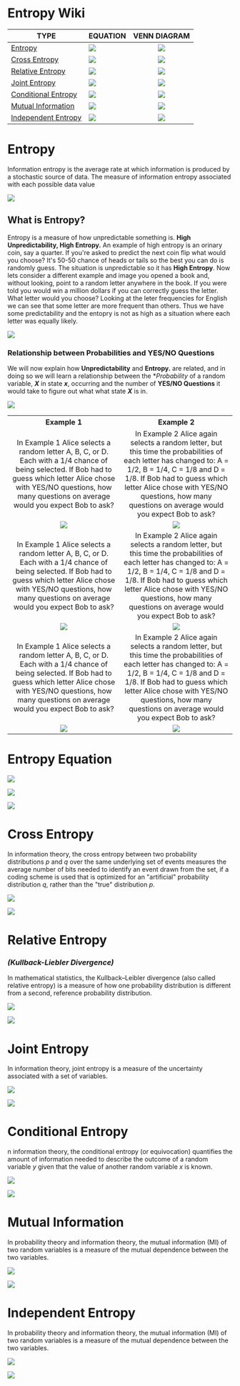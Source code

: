 # Entropy Wiki

| **TYPE**            | **EQUATION**                                                                                     | **VENN DIAGRAM**                                                                                  |
|---------------------|--------------------------------------------------------------------------------------------------|:-------------------------------------------------------------------------------------------------:|
| [Entropy](#entropy)             | ![](./resources/images/tex_entropy.png)             |                                               ![](./resources/images//venn_entropy_3.png)         |
| [Cross Entropy](#cross-entropy)       | ![](./resources/images/tex_cross_entropy.png)       | ![](./resources/images/venn_cross_entropy_2.png)       |
| [Relative Entropy](#relative-entropy)       | ![](./resources/images/tex_relative_entropy.png)       | ![](./resources/images/venn_relative_entropy_2.png)       |
| [Joint Entropy](#joint-entropy)       | ![](./resources/images/tex_joint_entropy.png)       | ![](./resources/images/venn_joint_entropy.png)       |
| [Conditional Entropy](#conditional-entropy) | ![](./resources/images/tex_conditional_entropy.png) | ![](./resources/images/venn_conditional_entropy.png) |
| [Mutual Information](#mutual-information)  | ![](./resources/images/tex_mutual_information.png)  | ![](./resources/images/venn_mutual_information.png)  |
| [Independent Entropy](#independent-entropy)  | ![](./resources/images/tex_independent_entropy.png)  | ![](./resources/images/venn_independent_entropy.png)  |


# Entropy

Information entropy is the average rate at which information is produced by a stochastic source of data. The measure of information entropy associated with each possible data value

![](./resources/images/tex_entropy.png)

## What is Entropy?

Entropy is a measure of how unpredictable something is. **High Unpredictability, High Entropy.** An example of high entropy is an orinary coin, say a quarter. If you're asked to predict the next coin flip what would you choose? It's 50-50 chance of heads or tails so the best you can do is randomly guess. The situation is unpredictable so it has **High Entropy**. Now lets consider a different example and image you opened a book and, without looking, point to a random letter anywhere in the book. If you were told you would win a million dollars if you can  correctly guess the letter. What letter would you choose? Looking at the leter frequencies for English we can see that some letter are more frequent than others. Thus we have some predictability and the entopry is not as high as a situation where each letter was equally likely.

![](./resources/images/entropy_intro/letter_frequency.png)




### **Relationship between Probabilities and YES/NO Questions**

We will now explain how **Unpredictability** and **Entropy.** are related, and in doing so we will learn a relationship between the **Probability* of a random variable, ***X*** in state ***x***, occurring and the number of **YES/NO Questions** it would take to figure out what what state ***X*** is in.

![](./resources/images/entropy_intro/tree_basic.png)



<table width="100%">
  <tr>
    <th width="50%"><b>Example 1</b></th>
    <th width="50%"><b>Example 2</b></th>
  </tr>
  <tr>
    <td width="50%" align="center">In Example 1 Alice selects a random letter A, B, C, or D. Each with a 1/4 chance of being selected. If Bob had to guess which letter Alice chose with YES/NO questions, how many questions on average would you expect Bob to ask?</td>
    <td width="50%" align="center">In Example 2 Alice again selects a random letter, but this time the probabilities of each letter has changed to: A = 1/2, B = 1/4, C = 1/8 and D = 1/8. If Bob had to guess which letter Alice chose with YES/NO questions, how many questions on average would you expect Bob to ask?</td>
  </tr>
  <tr>
    <td width="50%" align="center"><img src="./resources/images/intro/symbol_a_alice_bob.png" /></td>
    <td width="50%" align="center"><img src="./resources/images/intro/symbol_b_alice_bob.png" /></td>
  </tr>
  <tr>
    <td width="50%" align="center">In Example 1 Alice selects a random letter A, B, C, or D. Each with a 1/4 chance of being selected. If Bob had to guess which letter Alice chose with YES/NO questions, how many questions on average would you expect Bob to ask?</td>
    <td width="50%" align="center">In Example 2 Alice again selects a random letter, but this time the probabilities of each letter has changed to: A = 1/2, B = 1/4, C = 1/8 and D = 1/8. If Bob had to guess which letter Alice chose with YES/NO questions, how many questions on average would you expect Bob to ask?</td>
  </tr>
  <tr>
    <td width="50%" align="center"><img src="./resources/images/intro/symbol_a_questons.png" /></td>
    <td width="50%" align="center"><img src="./resources/images/intro/symbol_b_questons.png" /></td>
  </tr>
  <tr>
    <td width="50%" align="center">In Example 1 Alice selects a random letter A, B, C, or D. Each with a 1/4 chance of being selected. If Bob had to guess which letter Alice chose with YES/NO questions, how many questions on average would you expect Bob to ask?</td>
    <td width="50%" align="center">In Example 2 Alice again selects a random letter, but this time the probabilities of each letter has changed to: A = 1/2, B = 1/4, C = 1/8 and D = 1/8. If Bob had to guess which letter Alice chose with YES/NO questions, how many questions on average would you expect Bob to ask?</td>
  </tr>
  <tr>
    <td width="50%" align="center"><img src="./resources/images/intro/symbol_a_num_questions_2.png" /></td>
    <td width="50%" align="center"><img src="./resources/images/intro/symbol_b_num_questions.png" /></td>
  </tr>
</table>



# Entropy Equation

![](./resources/images/intro/entropy_explain_1.png)

![](./resources/images/intro/entropy_explain_2.png)

![](./resources/images/intro/entropy_explain_3.png)



 
# Cross Entropy

In information theory, the cross entropy between two probability distributions *p* and *q* over the same underlying set of events measures the average number of bits needed to identify an event drawn from the set, if a coding scheme is used that is optimized for an "artificial" probability distribution *q*, rather than the "true" distribution *p*.

![](./resources/images/venn_cross_entropy_2.png)

![](./resources/images/tex_cross_entropy.png)

# Relative Entropy 
### ***(Kullback-Liebler Divergence)***


In mathematical statistics, the Kullback–Leibler divergence (also called relative entropy) is a measure of how one probability distribution is different from a second, reference probability distribution.

![](./resources/images/venn_relative_entropy_2.png)

![](./resources/images/tex_relative_entropy.png)

# Joint Entropy

In information theory, joint entropy is a measure of the uncertainty associated with a set of variables.

![](./resources/images/venn_joint_entropy.png)

![](./resources/images/tex_joint_entropy.png)


# Conditional Entropy

n information theory, the conditional entropy (or equivocation) quantifies the amount of information needed to describe the outcome of a random variable *y* given that the value of another random variable *x* is known.

![](./resources/images/venn_conditional_entropy.png)

![](./resources/images/tex_conditional_entropy.png)

# Mutual Information

In probability theory and information theory, the mutual information (MI) of two random variables is a measure of the mutual dependence between the two variables.

![](./resources/images/venn_mutual_information.png)

![](./resources/images/tex_mutual_information.png)


# Independent Entropy

In probability theory and information theory, the mutual information (MI) of two random variables is a measure of the mutual dependence between the two variables.

![](./resources/images/venn_independent_entropy.png)

![](./resources/images/tex_independent_entropy.png)

